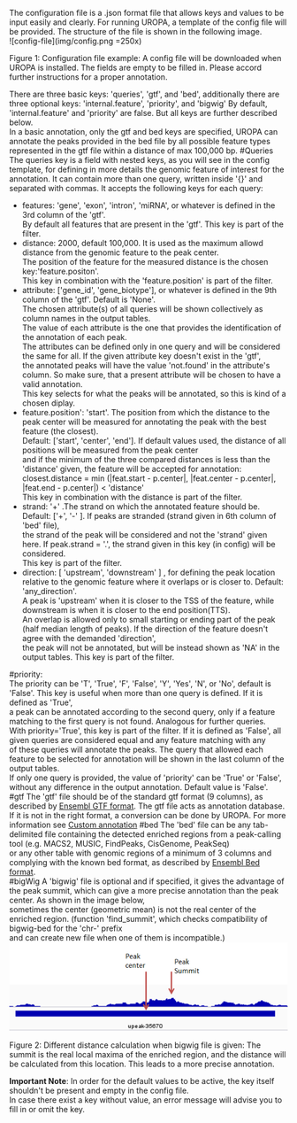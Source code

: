The configuration file is a .json format file that allows keys and values to be input easily and clearly. 
For running UROPA, a template of the config file will be provided. The structure of the file is shown in the following image.    
![config-file](img/config.png =250x)

Figure 1: Configuration file example: A config file will be downloaded when UROPA is installed. The fields are empty to be filled in. Please accord further instructions for a proper annotation.   

There are three basic keys: 'queries', 'gtf', and 'bed', additionally there are three optional keys: 'internal.feature', 'priority', and 'bigwig'
By default, 'internal.feature' and 'priority' are false. But all keys are further described below.     
In a basic annotation, only the gtf and bed keys are specified, UROPA can annotate the peaks provided in the bed file by all possible feature types represented in the gtf file within a distance of max 100,000 bp. 
#Queries 
The queries key is a field with nested keys, as you will see in the config template, for defining in more details the genomic feature of interest for the annotation. It can contain more than one query, written inside '{}' and separated with commas. It accepts the following keys for each query:
+ features: 'gene', 'exon', 'intron', 'miRNA', or whatever is defined in the 3rd column of the 'gtf'.        
By default all features that are present in the 'gtf'. This key is part of the filter.         	
+ distance: 2000, default 100,000. It is used as the maximum allowd distance from the genomic feature to the peak center.        
The position of the feature for the measured distance is the chosen key:'feature.positon'.         
This key in combination with the 'feature.position' is part of the filter.              
+ attribute: ['gene_id', 'gene_biotype'], or whatever is defined in the 9th column of the 'gtf'. Default is 'None'.           
The chosen attribute(s) of all queries will be shown collectively as column names in the output tables.           
The value of each attribute is the one that provides the identification of the annotation of each peak.            
The attributes can be defined only in one query and will be considered the same for all. If the given attribute key doesn't exist in the 'gtf',         
the annotated peaks will have the value 'not.found' in the attribute's column. So make sure, that a present attribute will be chosen to have a valid annotation.           
This key selects for what the peaks will be annotated, so this is kind of a chosen diplay.                
+ feature.position': 'start'. The position from which the distance to the peak center will be measured for annotating the peak with the best feature (the closest).             
Default:  ['start', 'center', 'end']. If default values used, the distance of all positions will be measured from the peak center           
and if the minimum of the three compared distances is less than the 'distance' given, the feature will be accepted for annotation:                
closest.distance = min (|feat.start - p.center|, |feat.center - p.center|, |feat.end - p.center|)   < 'distance'             
This key in combination with the distance is part of the filter.            
+ strand: '+' .The strand on which the annotated feature should be. Default: ['+', '-' ]. If peaks are stranded (strand given in 6th column of 'bed' file),       
the strand of the peak will be considered and not the 'strand' given here. If peak.strand = '.', the strand given in this key (in config) will be considered.           
This key is part of the filter.                  
+ direction: [ 'upstream', 'downstream' ] , for defining the peak location relative to the genomic feature where it overlaps or is closer to. Default: 'any_direction'.                
A peak is 'upstream' when it is closer to the TSS of the feature, while downstream is when it is closer to the end position(TTS).                 
An overlap is allowed only to small starting or ending part of the peak (half median length of peaks). If the direction of the feature doesn't agree with the demanded 'direction',          
the peak will not be annotated, but will be instead shown as 'NA' in the output tables. This key is part of the filter.         

#priority:    
The priority can be 'T', 'True', 'F', 'False', 'Y', 'Yes', 'N', or 'No', default is 'False'. This key is useful when more than one query is defined. If it is defined as 'True',              
a peak can be annotated according to the second query, only if a feature matching to the first query is not found. Analogous for further queries.               
With priority='True', this key is part of the filter. If it is defined as 'False', all given queries are considered equal and any feature matching with any              
of these queries will annotate the peaks. The query that allowed each feature to be selected for annotation will be shown in the last column of the output tables.                
If only one query is provided, the value of 'priority' can be 'True' or 'False', without any difference in the output annotation. Default value is 'False'.                 
#gtf 
The 'gtf' file should be of the standard gtf format (9 columns), as described by [Ensembl GTF format](http://www.ensembl.org/info/website/upload/gff.html>). The gtf file acts as annotation database.             
If it is not in the right format, a conversion can be done by UROPA. For more information see [Custom annotation](custom.md)
#bed 
The 'bed' file can be any tab-delimited file containing the detected enriched regions from a peak-calling tool (e.g. MACS2, MUSIC, FindPeaks, CisGenome, PeakSeq)             
or any other table with genomic regions of a minimum of 3 columns and complying with the known bed format, as described by [Ensembl Bed format](http://www.ensembl.org/info/website/upload/bed.html).             
#bigWig 
A 'bigwig' file is optional and if specified, it gives the advantage of the peak summit, which can give a more precise annotation than the peak center. As shown in the image below,             
sometimes the center (geometric mean) is not the real center of the enriched region. (function 'find_summit', which checks compatibility of bigwig-bed for the 'chr-' prefix             
and can create new file when one of them is incompatible.)          
![summit](img/summit.png)

Figure 2: Different distance calculation when bigwig file is given: The summit is the real local maxima of the enriched region, and the distance will be calculated from this location. This leads to a more precise annotation.

**Important Note**: In order for the default values to be active, the key itself shouldn't be present and empty in the config file.                  
In case there exist a key without value, an error message will advise you to fill in or omit the key.  